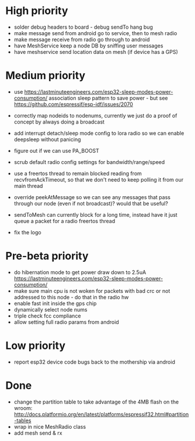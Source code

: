 

# High priority

* solder debug headers to board - debug sendTo hang bug
* make message send from android go to service, then to mesh radio
* make message receive from radio go through to android
* have MeshService keep a node DB by sniffing user messages
* have meshservice send location data on mesh (if device has a GPS)

# Medium priority

* use https://lastminuteengineers.com/esp32-sleep-modes-power-consumption/ association sleep pattern to save power - but see https://github.com/espressif/esp-idf/issues/2070 
* correctly map nodeids to nodenums, currently we just do a proof of concept by always doing a broadcast
* add interrupt detach/sleep mode config to lora radio so we can enable deepsleep without panicing
* figure out if we can use PA_BOOST
* scrub default radio config settings for bandwidth/range/speed
* use a freertos thread to remain blocked reading from recvfromAckTimeout, so that we don't need to keep polling it from our main thread
* override peekAtMessage so we can see any messages that pass through our node (even if not broadcast)?  would that be useful?
* sendToMesh can currently block for a long time, instead have it just queue a packet for a radio freertos thread

* fix the logo

# Pre-beta priority

* do hibernation mode to get power draw down to 2.5uA https://lastminuteengineers.com/esp32-sleep-modes-power-consumption/ 
* make sure main cpu is not woken for packets with bad crc or not addressed to this node - do that in the radio hw
* enable fast init inside the gps chip
* dynamically select node nums
* triple check fcc compliance
* allow setting full radio params from android

# Low priority

* report esp32 device code bugs back to the mothership via android

# Done

* change the partition table to take advantage of the 4MB flash on the wroom: http://docs.platformio.org/en/latest/platforms/espressif32.html#partition-tables
* wrap in nice MeshRadio class
* add mesh send & rx
